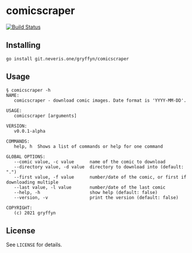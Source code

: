 # comicscraper
[![Build Status](https://ci.neveris.one/api/badges/gryffyn/comicscraper/status.svg?ref=refs/heads/main)](https://ci.neveris.one/gryffyn/comicscraper)
## Installing

`go install git.neveris.one/gryffyn/comicscraper`

## Usage

```
§ comicscraper -h
NAME:
   comicscraper - download comic images. Date format is 'YYYY-MM-DD'.

USAGE:
   comicscraper [arguments]

VERSION:
   v0.0.1-alpha

COMMANDS:
   help, h  Shows a list of commands or help for one command

GLOBAL OPTIONS:
   --comic value, -c value      name of the comic to download
   --directory value, -d value  directory to download into (default: ".")
   --first value, -f value      number/date of the comic, or first if downloading multiple
   --last value, -l value       number/date of the last comic
   --help, -h                   show help (default: false)
   --version, -v                print the version (default: false)

COPYRIGHT:
   (c) 2021 gryffyn
```

## License
See `LICENSE` for details.
